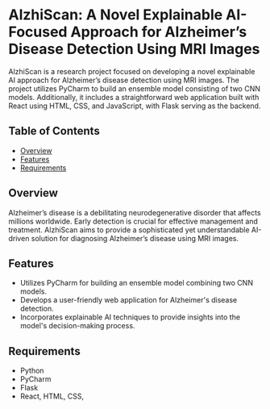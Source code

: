 # AlzhiScan: A Novel Explainable AI-Focused Approach for Alzheimer’s Disease Detection Using MRI Images

AlzhiScan is a research project focused on developing a novel explainable AI approach for Alzheimer’s disease detection using MRI images. The project utilizes PyCharm to build an ensemble model consisting of two CNN models. Additionally, it includes a straightforward web application built with React using HTML, CSS, and JavaScript, with Flask serving as the backend.

## Table of Contents

- [Overview](#overview)
- [Features](#features)
- [Requirements](#requirements)

## Overview

Alzheimer’s disease is a debilitating neurodegenerative disorder that affects millions worldwide. Early detection is crucial for effective management and treatment. AlzhiScan aims to provide a sophisticated yet understandable AI-driven solution for diagnosing Alzheimer’s disease using MRI images.

## Features

- Utilizes PyCharm for building an ensemble model combining two CNN models.
- Develops a user-friendly web application for Alzheimer's disease detection.
- Incorporates explainable AI techniques to provide insights into the model's decision-making process.

## Requirements

- Python 
- PyCharm 
- Flask 
- React, HTML, CSS,
